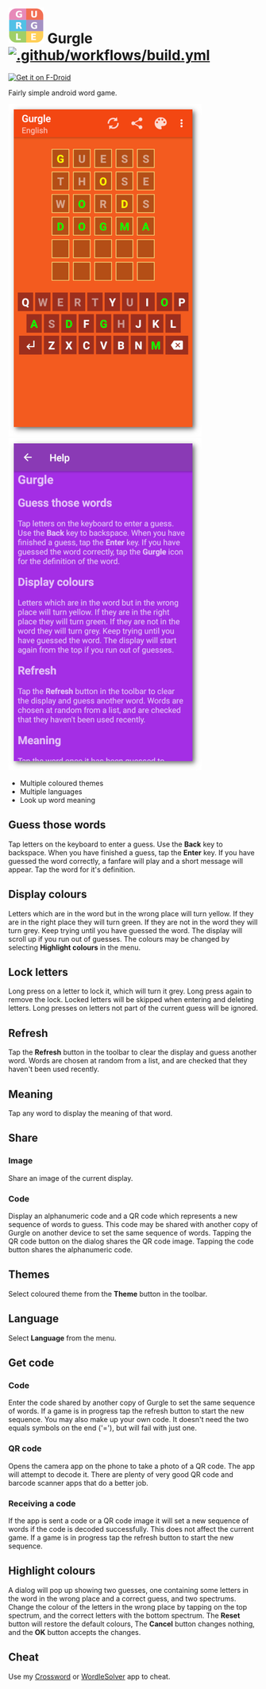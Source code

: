 # ![Logo](src/main/res/drawable-hdpi/ic_launcher.png) Gurgle [![.github/workflows/build.yml](https://github.com/billthefarmer/gurgle/actions/workflows/build.yml/badge.svg)](https://github.com/billthefarmer/gurgle/actions/workflows/build.yml)

[<img src="https://fdroid.gitlab.io/artwork/badge/get-it-on.svg" alt="Get it on F-Droid" height="80">](https://f-droid.org/packages/org.billthefarmer.gurgle/)

Fairly simple android word game.

![Gurgle](https://github.com/billthefarmer/billthefarmer.github.io/raw/master/images/Gurgle.png) ![Help](https://github.com/billthefarmer/billthefarmer.github.io/raw/master/images/Gurgle-help.png)

 * Multiple coloured themes
 * Multiple languages
 * Look up word meaning

## Guess those words
Tap letters on the keyboard to enter a guess. Use the **Back** key to
backspace. When you have finished a guess, tap the **Enter** key. If
you have guessed the word correctly, a fanfare will play and a short
message will appear. Tap the word for it's definition.

## Display colours
Letters which are in the word but in the wrong place will turn
yellow. If they are in the right place they will turn green. If they
are not in the word they will turn grey. Keep trying until you have
guessed the word. The display will scroll up if you run out of
guesses. The colours may be changed by selecting **Highlight colours**
in the menu.

## Lock letters
Long press on a letter to lock it, which will turn it grey. Long press
again to remove the lock. Locked letters will be skipped when entering
and deleting letters. Long presses on letters not part of the current
guess will be ignored.

## Refresh
Tap the **Refresh** button in the toolbar to clear the display and
guess another word. Words are chosen at random from a list, and are
checked that they haven't been used recently.

## Meaning
Tap any word to display the meaning of that word.

## Share
### Image
Share an image of the current display.

### Code
Display an alphanumeric code and a QR code which represents a new
sequence of words to guess. This code may be shared with another copy
of Gurgle on another device to set the same sequence of words. Tapping
the QR code button on the dialog shares the QR code image. Tapping the
code button shares the alphanumeric code.

## Themes
Select coloured theme from the **Theme** button in the toolbar.

## Language
Select **Language** from the menu.

## Get code
### Code
Enter the code shared by another copy of Gurgle to set the same
sequence of words. If a game is in progress tap the refresh button to
start the new sequence. You may also make up your own code. It doesn't
need the two equals symbols on the end ('='), but will fail with just
one.

### QR code
Opens the camera app on the phone to take a photo of a QR code. The
app will attempt to decode it. There are plenty of very good QR code
and barcode scanner apps that do a better job.

### Receiving a code
If the app is sent a code or a QR code image it will set a new
sequence of words if the code is decoded successfully. This does not
affect the current game. If a game is in progress tap the refresh
button to start the new sequence.

## Highlight colours
A dialog will pop up showing two guesses, one containing some letters
in the word in the wrong place and a correct guess, and two
spectrums. Change the colour of the letters in the wrong place by
tapping on the top spectrum, and the correct letters with the bottom
spectrum.  The **Reset** button will restore the default colours, The
**Cancel** button changes nothing, and the **OK** button accepts the
changes.

## Cheat
Use my [Crossword](https://github.com/billthefarmer/crossword) or
[WordleSolver](https://github.com/billthefarmer/wordlesolver) app to
cheat.

